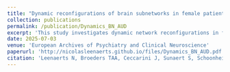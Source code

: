 ```yaml
---
title: "Dynamic reconfigurations of brain subnetworks in female patients with alcohol use disorder or bulimia nervosa: a resting-state functional magnetic resonance imaging study"
collection: publications
permalink: /publication/Dynamics_BN_AUD
excerpt: 'This study investigates dynamic network reconfigurations in female patients with AUD or BN and healthy controls.'
date: 2025-07-03
venue: 'European Archives of Psychiatry and Clinical Neuroscience'
paperurl: 'http://nicolasleenaerts.github.io/files/Dynamics_BN_AUD.pdf'
citation: 'Leenaerts N, Broeders TAA, Ceccarini J, Sunaert S, Schoonheim MM, Vinkers CH, Vrieze E. Dynamic reconfigurations of brain subnetworks in female patients with alcohol use disorder or bulimia nervosa: a resting-state functional magnetic resonance imaging study. Eur Arch Psychiatry Clin Neurosci. 2025 Jul 3. doi: 10.1007/s00406-025-02055-3. Epub ahead of print. PMID: 40608112.'
---
```

